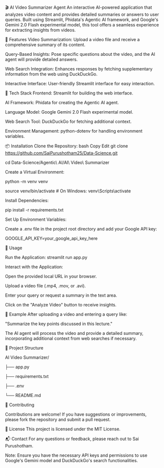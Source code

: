 🎬 AI Video Summarizer Agent
An interactive AI-powered application that analyzes video content and provides detailed summaries or answers to user queries. Built using Streamlit, Phidata's Agentic AI framework, and Google's Gemini 2.0 Flash experimental model, this tool offers a seamless experience for extracting insights from videos.

🚀 Features
Video Summarization: Upload a video file and receive a comprehensive summary of its content.

Query-Based Insights: Pose specific questions about the video, and the AI agent will provide detailed answers.

Web Search Integration: Enhances responses by fetching supplementary information from the web using DuckDuckGo.

Interactive Interface: User-friendly Streamlit interface for easy interaction.


🧰 Tech Stack
Frontend: Streamlit for building the web interface.

AI Framework: Phidata for creating the Agentic AI agent.

Language Model: Google Gemini 2.0 Flash experimental model.

Web Search Tool: DuckDuckGo for fetching additional context.

Environment Management: python-dotenv for handling environment variables.


📦 Installation
Clone the Repository:
bash
Copy
Edit
git clone https://github.com/SaiPurushotham25/Data-Science.git 

cd Data-Science/Agentic\ AI/AI\ Video\ Summarizer

Create a Virtual Environment:

python -m venv venv

source venv/bin/activate  # On Windows: venv\Scripts\activate

Install Dependencies:

pip install -r requirements.txt

Set Up Environment Variables:

Create a .env file in the project root directory and add your Google API key:

GOOGLE_API_KEY=your_google_api_key_here

🧪 Usage

Run the Application:
streamlit run app.py

Interact with the Application:

Open the provided local URL in your browser.

Upload a video file (.mp4, .mov, or .avi).

Enter your query or request a summary in the text area.

Click on the "Analyze Video" button to receive insights.




📝 Example
After uploading a video and entering a query like:

"Summarize the key points discussed in this lecture."

The AI agent will process the video and provide a detailed summary, incorporating additional context from web searches if necessary.


📁 Project Structure

AI Video Summarizer/

├── app.py

├── requirements.txt

├── .env

└── README.md

🤝 Contributing

Contributions are welcome! If you have suggestions or improvements, please fork the repository and submit a pull request.


📄 License
This project is licensed under the MIT License.

📬 Contact
For any questions or feedback, please reach out to Sai Purushotham.

Note: Ensure you have the necessary API keys and permissions to use Google's Gemini model and DuckDuckGo's search functionalities.
